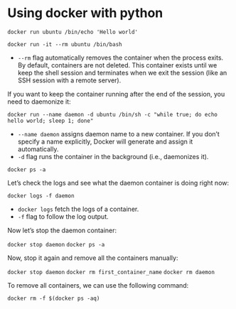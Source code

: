 # Using docker with python

`docker run ubuntu /bin/echo 'Hello world'`

`docker run -it --rm ubuntu /bin/bash`

* `--rm` flag automatically removes the container when the process exits. By default, containers are not deleted. This container exists until we keep the shell session and terminates when we exit the session (like an SSH session with a remote server).

If you want to keep the container running after the end of the session, you need to daemonize it:

`docker run --name daemon -d ubuntu /bin/sh -c "while true; do echo hello world; sleep 1; done"`

* `--name daemon` assigns daemon name to a new container. If you don’t specify a name explicitly, Docker will generate and assign it automatically.
* `-d` flag runs the container in the background (i.e., daemonizes it).

`docker ps -a`

Let’s check the logs and see what the daemon container is doing right now:

`docker logs -f daemon`

* `docker logs` fetch the logs of a container.
* `-f` flag to follow the log output.

Now let’s stop the daemon container:

`docker stop daemon`
`docker ps -a`

Now, stop it again and remove all the containers manually:

`docker stop daemon`
`docker rm first_container_name`
`docker rm daemon`

To remove all containers, we can use the following command:

`docker rm -f $(docker ps -aq)`
